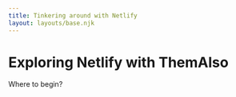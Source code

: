 ```yaml
---
title: Tinkering around with Netlify
layout: layouts/base.njk
---
```


# Exploring Netlify with ThemAlso

Where to begin?
